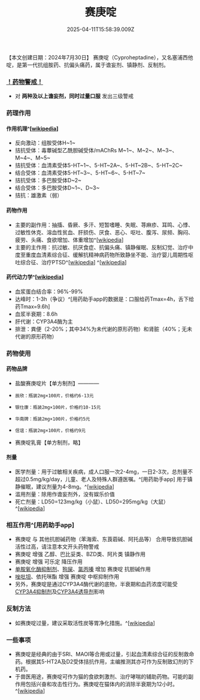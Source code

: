﻿---
title: 赛庚啶
description: 
published: true
date: 2025-04-11T15:58:39.009Z
tags: 
editor: markdown
dateCreated: 2025-04-11T15:58:34.573Z
---

【本文创建日期：2024年7月30日】
赛庚啶（Cyproheptadine），又名塞浦西他啶，是第一代抗组胺药、抗偏头痛药，属于谵妄剂、镇静剂、反制剂。
### [！药物警戒！](https://overspeed-wiki.github.io/%E8%8D%AF%E7%89%A9%E8%AD%A6%E6%88%92/)
- 对 **两种及以上谵妄剂，同时过量口服** 发出三级警戒
### 药理作用
#### 作用机理^[[wikipedia](https://en.wikipedia.org/wiki/Cyproheptadine#Pharmacodynamics)]
- 反向激动：组胺受体H~1~
- 拮抗受体：毒蕈碱型乙酰胆碱受体/mAChRs M~1~、M~2~、M~3~、M~4~、M~5~
- 拮抗受体：血清素受体5-HT~1~、5-HT~2A~、5-HT~2B~、5-HT~2C~
- 结合受体：血清素受体5-HT~3~、5-HT~6~、5-HT~7~
- 拮抗受体：多巴胺受体D~2~
- 结合受体：多巴胺受体D~1~、D~3~
- 拮抗：雄激素（弱）
#### 药物作用
- 主要的副作用：抽搐、昏厥、多汗、短暂嗜睡、失眠、荨麻疹、耳鸣、心悸、过敏性休克、溶血性贫血、肝损伤、厌食、恶心、呕吐、腹泻、尿频、胸闷、疲劳、头痛、食欲增加、体重增加^[[wikipedia](https://en.wikipedia.org/wiki/Cyproheptadine#Adverse_effects)]
- 主要的主作用：抗过敏、抗厌食症、抗偏头痛、镇静催眠、反制幻觉、治疗中度至重度血清素综合征、缓解抗精神病药物所致静坐不能、治疗婴儿周期性呕吐综合征、治疗PTSD^[[wikipedia](https://en.wikipedia.org/wiki/Cyproheptadine#Medical_uses)] ^[[wikipedia](https://en.wikipedia.org/wiki/Cyproheptadine#Research)]
#### 药代动力学^[[wikipedia](https://en.wikipedia.org/wiki/Cyproheptadine#Pharmacokinetics)]
- 血浆蛋白结合率：96%-99%
- 达峰时：1-3h（争议）^[用药助手app的数据是：口服给药Tmax=4h，舌下给药Tmax=9.6h]
- 血浆半衰期：8.6h
- 肝代谢：CYP3A4酶为主
- 排泄：粪便（2-20%；其中34%为未代谢的原形药物）和肾脏（40%；无未代谢的原形药物）
### 药物使用
#### 药物品牌
- 盐酸赛庚啶片【单方制剂】————
-     辰欣：瓶装2mg×100片，价格约6-13元
-     银仕康：瓶装2mg×100片，价格约10-15元
-     华南牌：瓶装2mg×100片，价格约5元
-     信谊：瓶装2mg×100片，价格约9元
- 赛庚啶乳膏【单方制剂，略】
#### 剂量
- 医学剂量：用于过敏相关疾病，成人口服一次2-4mg，一日2-3次，总剂量不超过0.5mg/kg/day，儿童、老人及特殊人群遵医嘱。^[用药助手app] 用于镇静催眠，建议剂量为4-8mg。^[[wikipedia](https://en.wikipedia.org/wiki/Cyproheptadine#Medical_uses)]
- 滥用剂量：除用作谵妄剂外，没有娱乐价值
- 死亡剂量：LD50=123mg/kg（小鼠）、LD50=295mg/kg（大鼠）^[[wikipedia](https://en.wikipedia.org/wiki/Cyproheptadine#Overdose)]
### 相互作用^[用药助手app]
- 赛庚啶 与 其他抗胆碱药物（苯海索、东莨菪碱、阿托品等） 合用导致抗胆碱活性过高，请注意本文开头药物警戒
- 赛庚啶 增强 乙醇、巴比妥类、BZD类、阿片类 镇静作用
- 赛庚啶 增强 可乐定 降压作用
- [单胺氧化酶抑制剂](https://overspeed-wiki.github.io/DXM/#%E5%8D%95%E8%83%BA%E6%B0%A7%E5%8C%96%E9%85%B6%E6%8A%91%E5%88%B6%E5%89%82%EF%BC%88MAOI%EF%BC%89%E3%80%90%E4%B8%A5%E7%A6%81%E3%80%91)、[狗屎](https://overspeed-wiki.github.io/QTP/)、[氯丙嗪](https://overspeed-wiki.github.io/CPZ/) 增加 赛庚啶 抗胆碱作用
- [唑吡坦](https://overspeed-wiki.github.io/%E6%80%9D%E8%AF%BA%E6%80%9D/)、依托咪酯 增强 赛庚啶 中枢抑制作用
- 另外，赛庚啶是通过CYP3A4酶代谢的底物，半衰期和血药浓度可能受[CYP3A4抑制剂](https://overspeed-wiki.github.io/DXM/#CYP3A4%E6%8A%91%E5%88%B6%E5%89%82)及[CYP3A4诱导剂](https://overspeed-wiki.github.io/DXM/#CYP3A4%E8%AF%B1%E5%AF%BC%E5%89%82)影响
### 反制方法
- 如赛庚啶过量，建议采取活性炭等胃净化措施。^[[wikipedia](https://en.wikipedia.org/wiki/Cyproheptadine#Overdose)]
### 一些事项
- 赛庚啶是经典的由于SRI、MAOI等合用或过量，引起血清素综合征的反制救命药。根据其5-HT2A及D2受体拮抗作用，主编推测其亦可作为反制致幻剂的下机药。
- 于兽医用途，赛庚啶可作为猫的食欲刺激剂、治疗哮喘的辅助药物。可能的副作用包括兴奋和攻击性行为。赛庚啶在猫体内的消除半衰期为12小时。^[[wikipedia](https://en.wikipedia.org/wiki/Cyproheptadine#Veterinary_use)]


